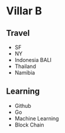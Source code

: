 # Villar B

## Travel
  - SF
  - NY
  - Indonesia BALI
  - Thailand
  - Namibia
  
  
## Learning
  - Github
  - Go
  - Machine Learning
  - Block Chain
   
